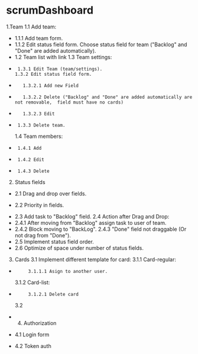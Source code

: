 # scrumDashboard

1.Team
  1.1 Add team:
+    1.1.1 Add team form.
+    1.1.2 Edit status field form. Choose status field for team ("Backlog" and "Done" are added automatically).
+  1.2 Team list with link
   1.3 Team settings:
-      1.3.1 Edit Team (team/settings).
      1.3.2 Edit status field form.
+        1.3.2.1 Add new Field
+        1.3.2.2 Delete ("Backlog" and "Done" are added automatically are not removable,  field must have no cards)
+        1.3.2.3 Edit
+      1.3.3 Delete team.
  1.4 Team members:
+      1.4.1 Add
+      1.4.2 Edit
+      1.4.3 Delete

2. Status fields
+  2.1 Drag and drop over fields.
-  2.2 Priority in fields.
+  2.3 Add task to "Backlog" field.
  2.4 Action after Drag and Drop:
+    2.4.1 After moving from "Backlog" assign task to user of team.
+    2.4.2 Block moving to "BackLog".
     2.4.3 "Done" field not draggable (Or not drag from "Done").   
+  2.5 Implement status field order.
+  2.6 Optimize of space under number of status fields.
    
3. Cards
  3.1 Implement different template for card:
     3.1.1 Card-regular:
-          3.1.1.1 Asign to another user. 
     3.1.2 Card-list:
+          3.1.2.1 Delete card
  3.2

+ 4. Authorization
+    4.1 Login form
+    4.2 Token auth